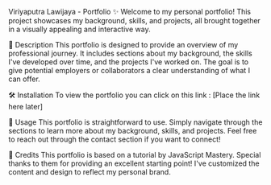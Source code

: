 Viriyaputra Lawijaya - Portfolio ✨
Welcome to my personal portfolio! This project showcases my background, skills, and projects, all brought together in a visually appealing and interactive way.

🚀 Description
This portfolio is designed to provide an overview of my professional journey. It includes sections about my background, the skills I've developed over time, and the projects I've worked on. The goal is to give potential employers or collaborators a clear understanding of what I can offer.

🛠 Installation
To view the portfolio you can click on this link : [Place the link here later]

🎯 Usage
This portfolio is straightforward to use. Simply navigate through the sections to learn more about my background, skills, and projects. Feel free to reach out through the contact section if you want to connect!

🙏 Credits
This portfolio is based on a tutorial by JavaScript Mastery. Special thanks to them for providing an excellent starting point! I've customized the content and design to reflect my personal brand.